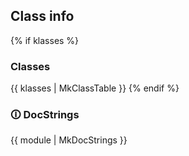 ## Class info

{% if klasses %}
### Classes

{{ klasses | MkClassTable }}
{% endif %}

### 🛈 DocStrings

{{ module | MkDocStrings }}
